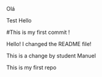 
Olá


Test
Hello


#This is my first commit !


Hello! I changed the README file!


This is a change by student Manuel

This is my first repo


